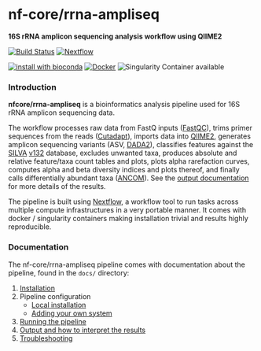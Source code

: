 # nf-core/rrna-ampliseq
**16S rRNA amplicon sequencing analysis workflow using QIIME2**

[![Build Status](https://travis-ci.org/nf-core/rrna-ampliseq.svg?branch=master)](https://travis-ci.org/nf-core/rrna-ampliseq)
[![Nextflow](https://img.shields.io/badge/nextflow-%E2%89%A518.10.1-brightgreen.svg)](https://www.nextflow.io/)

[![install with bioconda](https://img.shields.io/badge/install%20with-bioconda-brightgreen.svg)](http://bioconda.github.io/)
[![Docker](https://img.shields.io/docker/automated/nfcore/rrna-ampliseq.svg)](https://hub.docker.com/r/nfcore/rrna-ampliseq)
![Singularity Container available](
https://img.shields.io/badge/singularity-available-7E4C74.svg)

### Introduction
**nfcore/rrna-ampliseq** is a bioinformatics analysis pipeline used for 16S rRNA amplicon sequencing data.

The workflow processes raw data from FastQ inputs ([FastQC](https://www.bioinformatics.babraham.ac.uk/projects/fastqc/)), trims primer sequences from the reads ([Cutadapt](https://journal.embnet.org/index.php/embnetjournal/article/view/200)), imports data into [QIIME2](https://qiime2.org/), generates amplicon sequencing variants (ASV, [DADA2](https://www.nature.com/articles/nmeth.3869)), classifies features against the [SILVA](https://www.arb-silva.de/) [v132](https://www.arb-silva.de/documentation/release-132/) database, excludes unwanted taxa, produces absolute and relative feature/taxa count tables and plots, plots alpha rarefaction curves, computes alpha and beta diversity indices and plots thereof, and finally calls differentially abundant taxa ([ANCOM](https://www.ncbi.nlm.nih.gov/pubmed/26028277)). See the [output documentation](docs/output.md) for more details of the results.

The pipeline is built using [Nextflow](https://www.nextflow.io), a workflow tool to run tasks across multiple compute infrastructures in a very portable manner. It comes with docker / singularity containers making installation trivial and results highly reproducible.


### Documentation
The nf-core/rrna-ampliseq pipeline comes with documentation about the pipeline, found in the `docs/` directory:

1. [Installation](docs/installation.md)
2. Pipeline configuration
    * [Local installation](docs/configuration/local.md)
    * [Adding your own system](docs/configuration/adding_your_own.md)
3. [Running the pipeline](docs/usage.md)
4. [Output and how to interpret the results](docs/output.md)
5. [Troubleshooting](docs/troubleshooting.md)
